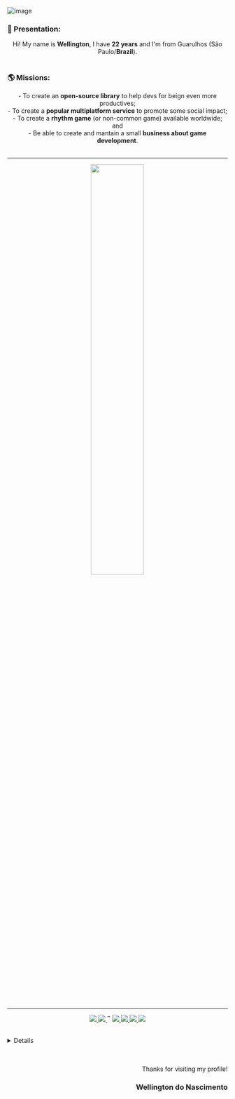 ![image](https://user-images.githubusercontent.com/42657376/170413478-030eea08-4946-4e7f-9b40-33f0311bb4c0.png)


<h3>👋 Presentation:</small></h3>
<p align="center">Hi! My name is <b>Wellington</b>, I have <b>22 years</b> and I'm from Guarulhos (São Paulo/<b>Brazil</b>).<br><br></p>
<h3>🌎 Missions:</small></h3>
<p align="center">
	- To create an <b>open-source library</b> to help devs for beign even more productives;<br>
	- To create a <b>popular multiplatform service</b> to promote some social impact;<br>
	- To create a <b>rhythm game</b> (or non-common game) available worldwide; and<br>
	- Be able to create and mantain a small <b>business about game development</b>.<br><br>
</p>
<hr>
<!-- Tip: Any space or tab between link tags, will automatically create a unicode space. -->
<p align="center">
	<!--<a align="center" href="https://github.com/anuraghazra/convoychat"><img align="center" src="https://github-readme-stats.vercel.app/api?username=Bryceed&show_icons=true&custom_title=Habilidades%20%28Skills%29&locale=pt-br" width="49%"/></a>-->
	<a href="https://github.com/anuraghazra/github-readme-stats"><img align="center" src="https://github-readme-streak-stats.herokuapp.com/?user=Bryceed" width="49%" /></a>
</p>
<hr>
<p align="center">
<a href="https://codepen.io/bryceed" title="CodePen" target="_blank" style="cursor: alias">
  <img src="https://img.shields.io/badge/CODEPEN-000000?style=for-the-badge&logo=codepen" />
<a/>
<a href="https://linkedin.com/in/wellington-do-nascimento" title="LinkedIn" target="_blank" style="cursor: alias">
  <img src="https://img.shields.io/badge/LinkedIn-0077B5?style=for-the-badge&logo=linkedin&logoColor=white" />
<a/>
‾ 
<a href="https://discord.gg/kMpZKFyQmX" title="Discord Server" target="_blank" style="cursor: alias">
  <img src="https://img.shields.io/badge/Discord-5562EA?style=for-the-badge&logo=discord&logoColor=white" />
<a/><a href="https://m.me/wellingtvd" title="Messenger" target="_blank" style="cursor: alias">
  <img src="https://img.shields.io/badge/Messenger-1877F2?style=for-the-badge&logo=messenger&logoColor=white" style="cursor: alias"/>
<a/>
<a href="https://api.whatsapp.com/?send=+5511942018873" title="WhatsApp" target="_blank" style="cursor: alias">
  <img src="https://img.shields.io/badge/WhatsApp-25D366?style=for-the-badge&logo=whatsapp&logoColor=white" />
<a/>
<a href="mailto:welltvd+github@gmail.com" title="Gmail" target="_blank" style="cursor: alias">
  <img src="https://img.shields.io/badge/Gmail-D14836?style=for-the-badge&logo=gmail&logoColor=white" />
<a/></p><br>
<!--<h3>🖱️ Knowledge:</small></h3>
<details><summary>Languages</summary><br>
	<p>- Portuguese (Brazil): <b>Native</b></p>
	<p>- English: <b>Advanced</b> - CEF Test: C1 Level / TOEFL iBT: 100 points.</p>
	<p>- Español: <b>Intermediate</b> - Lengalia CEF Test: B1 Level</p>
</details>
<details><summary>Programming Skills</summary><br>
	<p><i>*Ordered by: Initial learning year ⬆</i></p>
	<blockquote>
		<h3><code>2011</code></h3>
		<p><b>HTML</b> | ██████████</p>
	</blockquote>
	<blockquote>
		<h3><code>2012</code></h3>
		<p><b>CSS</b> | █████████▒</p>
		<p><b>JS</b> | ██████▓░░░</p>
	</blockquote>
	<blockquote>
		<h3><code>2013</code></h3>
		<p><b>jQuery/AJAX</b> | ████▒░░░░░</p>
		<p><b>PHP</b> | ████████▒░</p>
		<p><b>MySQL</b> | █████░░░░░</p>
	</blockquote>
		<p><code>...to be completed (I prefer to not insert a lang/tec with some doubt about the year). Please, check it later.</code></p>
	<blockquote>
		<h3><code>2018</code></h3>
		<p><b>Node.js</b> | █████░░░░░</p>
	</blockquote>
	<blockquote>
		<h3><code>2019</code></h3>
		<p><b>C# (for Unity3D)</b> | ███░░░░░░░</p>
	</blockquote>
	<blockquote>
		<h3><code>2020</code></h3>
		<p><b>Python</b> | ███░░░░░░░</p>
	</blockquote>
	<blockquote>
		<h3><code>2021</code></h3>
		<p><b>Java</b> | █░░░░░░░░░</p>
	</blockquote>
	<blockquote>
		<h3><code>2021</code></h3>
		<p><b>React</b> | █▒░░░░░░░░</p>
		<p><b>React Native</b> | ▓░░░░░░░░░</p>
		<p><b>Nuxt3</b> | ███▒░░░░░░</p>
		<p><b>Vue</b> | █▒░░░░░░░░</p>
	</blockquote>
</details>-->
<details>
	<summary><b>Links</b></summary>
  
  #### Streaming & Games 👾
  <a href="https://youtube.com/rydermais" title="YouTube" target="_blank" style="cursor: alias">
    <img src="https://img.shields.io/badge/YouTube-FF0000?style=for-the-badge&logo=youtube&logoColor=white" />
  <a/>
  <a href="https://twitch.tv/Bryceed">
    <img src="https://img.shields.io/badge/Twitch-9146FF?style=for-the-badge&logo=twitch&logoColor=white" />
  <a/>
  <a href="https://account.xbox.com/pt-br/profile?gamertag=BryceedBR" title="Xbox" target="_blank" style="cursor: alias">
    <img src="https://img.shields.io/badge/Xbox-107C10?style=for-the-badge&logo=xbox&logoColor=white" />
  <a/>
  <a href="https://steamcommunity.com/id/Bryceed" title="Xbox" target="_blank" style="cursor: alias">
    <img src="https://img.shields.io/badge/Steam-000000?style=for-the-badge&logo=steam&logoColor=white" />
  <a/>
<br>
    
#### Social 👩‍👧‍👦
    
  <a href="https://web.telegram.org/z/#789099334" title="Telegram" target="_blank" style="cursor: alias">
    <img src="https://img.shields.io/badge/Telegram-2CA5E0?style=for-the-badge&logo=telegram&logoColor=white" />
  <a/>
  <a href="https://twitter.com/welltvd" title="Telegram" target="_blank" style="cursor: alias">
    <img src="https://img.shields.io/badge/Twitter-1DA1F2?style=for-the-badge&logo=twitter&logoColor=white" />
  <a/>
  <a href="https://www.instagram.com/bryceed/" title="Instagram" target="_blank" style="cursor: alias">
    <img src="https://img.shields.io/badge/Instagram-E4405F?style=for-the-badge&logo=instagram&logoColor=white" />
  <a/>

#### Music 🎵
    
  <a href="https://open.spotify.com/user/welltvd?si=90cc578856814051" title="Spotify" target="_blank" style="cursor: alias">
    <img src="https://img.shields.io/badge/Spotify-1ED760?&style=for-the-badge&logo=spotify&logoColor=white" />
  <a/>
  <a href="https://www.deezer.com/br/profile/2789474802" title="Deezer" target="_blank" style="cursor: alias">
    <img src="https://img.shields.io/badge/Deezer-142473?style=for-the-badge&logo=deezer&logoColor=white" />
  <a/>
  <a href="https://music.youtube.com/channel/UCyi4MjN0PrNMIa8MMOve8lg" title="YouTube Music" target="_blank" style="cursor: alias">
    <img src="https://img.shields.io/badge/YouTube_Music-FF0000?style=for-the-badge&logo=youtube-music&logoColor=white" />
  <a/>
  <a href="https://soundcloud.com/welltvd" title="SoundCloud" target="_blank" style="cursor: alias">
    <img src="https://img.shields.io/badge/SoundCloud-FF3300?style=for-the-badge&logo=soundcloud&logoColor=white" />
  <a/>
    
#### Donations 💰
  <a href="https://www.paypal.com/donate?hosted_button_id=AEHKSHS58VBKU" title="PayPal" target="_blank" style="cursor: alias">
    <img src="https://img.shields.io/badge/PayPal-00457C?style=for-the-badge&logo=paypal&logoColor=white" />
  <a/>
  <a href="https://www.coinpayments.net/index.php?cmd=_pos&reset=1&merchant=bee837c2a94b098b386accbde8943cc3&item_name=Order+Payment&currency=BRL&allow_currency=1" title="CoinPayments" target="_blank" style="cursor: alias">
	  <img src="https://img.shields.io/badge/CoinPayments-POS-F7931A?style=for-the-badge&logo=BITCOIN" />
  </a>
</details>

<p align="right"><br><br>Thanks for visiting my profile!
<h3 align="right">Wellington do Nascimento</h3></p>
